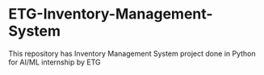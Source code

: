 # ETG-Inventory-Management-System
This repository has Inventory Management System project done in Python for AI/ML internship by ETG
